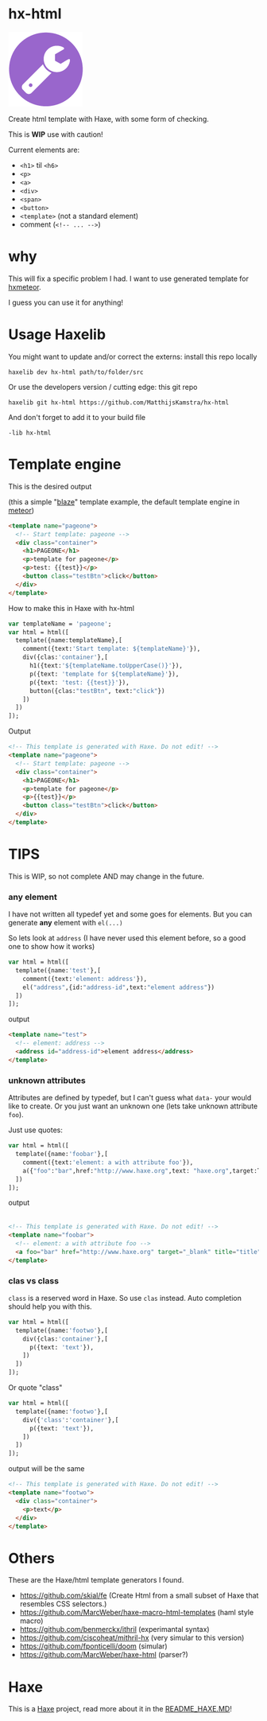 # hx-html

![](icon.png)

Create html template with Haxe, with some form of checking.

This is **WIP** use with caution!

Current elements are:

- `<h1>` til `<h6>`
- `<p>`
- `<a>`
- `<div>`
- `<span>`
- `<button>`
- `<template>` (not a standard element)
- comment (`<!-- ... -->`)

# why

This will fix a specific problem I had.
I want to use generated template for [hxmeteor](https://github.com/MatthijsKamstra/hxmeteor).

I guess you can use it for anything!

# Usage Haxelib


You might want to update and/or correct the externs: install this repo locally

```
haxelib dev hx-html path/to/folder/src
```

Or use the developers version / cutting edge: this git repo

```
haxelib git hx-html https://github.com/MatthijsKamstra/hx-html
```

And don't forget to add it to your build file

```
-lib hx-html
```

# Template engine

This is the desired output

(this a simple "[blaze](https://guide.meteor.com/blaze.html)" template example, the default template engine in [meteor](https://www.meteor.com/))

```html
<template name="pageone">
  <!-- Start template: pageone -->
  <div class="container">
    <h1>PAGEONE</h1>
    <p>template for pageone</p>
    <p>test: {{test}}</p>
    <button class="testBtn">click</button>
  </div>
</template>
```

How to make this in Haxe with hx-html

```haxe
var templateName = 'pageone';
var html = html([
  template({name:templateName},[
    comment({text:'Start template: ${templateName}'}),
    div({clas:'container'},[
      h1({text:'${templateName.toUpperCase()}'}),
      p({text: 'template for ${templateName}'}),
      p({text: 'test: {{test}}'}),
      button({clas:"testBtn", text:"click"})
    ])
  ])
]);

```

Output

```html
<!-- This template is generated with Haxe. Do not edit! -->
<template name="pageone">
  <!-- Start template: pageone -->
  <div class="container">
    <h1>PAGEONE</h1>
    <p>template for pageone</p>
    <p>{{test}}</p>
    <button class="testBtn">click</button>
  </div>
</template>
```

# TIPS

This is WIP, so not complete AND may change in the future.

### any element

I have not written all typedef yet and some goes for elements.
But you can generate **any** element with `el(...)`

So lets look at `address` (I have never used this element before, so a good one to show how it works)

```haxe
var html = html([
  template({name:'test'},[
    comment({text:'element: address'}),
    el("address",{id:"address-id",text:"element address"})
  ])
]);
```

output

```html
<template name="test">
  <!-- element: address -->
  <address id="address-id">element address</address>
</template>

```

### unknown attributes

Attributes are defined by typedef, but I can't guess what `data-` your would like to create. Or you just want an unknown one (lets take unknown attribute `foo`).

Just use quotes:

```haxe
var html = html([
  template({name:'foobar'},[
    comment({text:'element: a with attribute foo'}),
    a({"foo":"bar",href:"http://www.haxe.org",text: "haxe.org",target:Target.BLANK,title:"title",}),
  ])
]);

```

output

```html

<!-- This template is generated with Haxe. Do not edit! -->
<template name="foobar">
  <!-- element: a with attribute foo -->
  <a foo="bar" href="http://www.haxe.org" target="_blank" title="title">haxe.org</a>
</template>

```

### clas vs class

`class` is a reserved word in Haxe. So use `clas` instead.
Auto completion should help you with this.

```haxe
var html = html([
  template({name:'footwo'},[
    div({clas:'container'},[
      p({text: 'text'}),
    ])
  ])
]);
```

Or quote "class"

```haxe
var html = html([
  template({name:'footwo'},[
    div({'class':'container'},[
      p({text: 'text'}),
    ])
  ])
]);
```

output will be the same

```html
<!-- This template is generated with Haxe. Do not edit! -->
<template name="footwo">
  <div class="container">
    <p>text</p>
  </div>
</template>

```



# Others

These are the Haxe/html template generators I found.

- <https://github.com/skial/fe> (Create Html from a small subset of Haxe that resembles CSS selectors.)
- <https://github.com/MarcWeber/haxe-macro-html-templates> (haml style macro)
- <https://github.com/benmerckx/ithril> (experimantal syntax)
- <https://github.com/ciscoheat/mithril-hx> (very simular to this version)
- <https://github.com/fponticelli/doom> (simular)
- <https://github.com/MarcWeber/haxe-html> (parser?)



# Haxe

This is a [Haxe](http://www.haxe.org) project, read more about it in the [README_HAXE.MD](README_HAXE.MD)!




